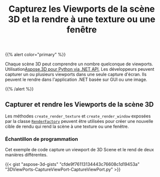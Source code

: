 ﻿---
title: Capturez les Viewports de la scène 3D et la rendre à une texture ou une fenêtre
type: docs
weight: 20
url: /fr/python-net/capture-the-viewports-of-3d-scene-and-render-to-a-texture-or-window/
description: Chaque scène 3D peut comprendre un nombre quelconque de viewports. En utilisant Aspose.3D pour Python via .NET API, les développeurs peuvent capturer un ou plusieurs viewports dans une seule capture d'écran. Ils peuvent le rendre dans l'application .NET basée sur GUI ou une image.
---
{{% alert color="primary" %}}

Chaque scène 3D peut comprendre un nombre quelconque de viewports. Utilisation[Aspose.3D pour Python via .NET API](https://products.aspose.com/3d/python-net/), Les développeurs peuvent capturer un ou plusieurs viewports dans une seule capture d'écran. Ils peuvent le rendre dans l'application .NET basée sur GUI ou une image.

{{% /alert %}}
## **Capturer et rendre les Viewports de la scène 3D**
Les méthodes `create_render_texture` et `create_render_window` exposées par la classe [`RenderFactory`](https://reference.aspose.com/3d/net/aspose.threed.render/renderfactory) peuvent être utilisées pour créer une nouvelle cible de rendu qui rend la scène à une texture ou une fenêtre.
### **Échantillon de programmation**
Cet exemple de code capture un viewport de 3D Scene et le rend de deux manières différentes.

{{< gist "aspose-3d-gists" "cfde9f76113134443c76608c1d19453a" "3DViewPorts-CaptureViewPort-CaptureViewPort.py" >}}
